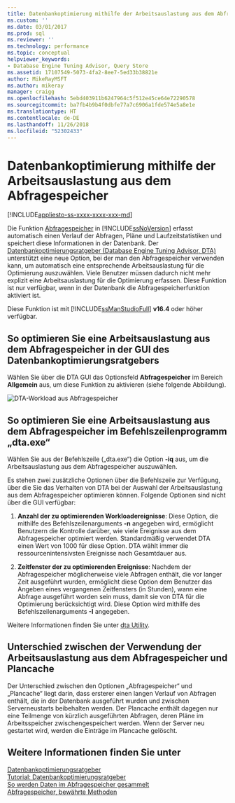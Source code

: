 ```yaml
---
title: Datenbankoptimierung mithilfe der Arbeitsauslastung aus dem Abfragespeicher | Microsoft-Dokumentation
ms.custom: ''
ms.date: 03/01/2017
ms.prod: sql
ms.reviewer: ''
ms.technology: performance
ms.topic: conceptual
helpviewer_keywords:
- Database Engine Tuning Advisor, Query Store
ms.assetid: 17107549-5073-4fa2-8ee7-5ed33b38821e
author: MikeRayMSFT
ms.author: mikeray
manager: craigg
ms.openlocfilehash: 5ebd403911b6247964c5f512e45ce64e72290578
ms.sourcegitcommit: ba7fb4b9b4f0dbfe77a7c6906a1fde574e5a8e1e
ms.translationtype: HT
ms.contentlocale: de-DE
ms.lasthandoff: 11/26/2018
ms.locfileid: "52302433"
---
```

# <a name="tuning-database-using-workload-from-query-store"></a>Datenbankoptimierung mithilfe der Arbeitsauslastung aus dem Abfragespeicher
[!INCLUDE[appliesto-ss-xxxx-xxxx-xxx-md](../../includes/appliesto-ss-xxxx-xxxx-xxx-md.md)]


Die Funktion [Abfragespeicher](../../relational-databases/performance/how-query-store-collects-data.md) in [!INCLUDE[ssNoVersion](../../includes/ssnoversion-md.md)] erfasst automatisch einen Verlauf der Abfragen, Pläne und Laufzeitstatistiken und speichert diese Informationen in der Datenbank. Der [Datenbankoptimierungsratgeber (Database Engine Tuning Advisor, DTA)](../../relational-databases/performance/database-engine-tuning-advisor.md) unterstützt eine neue Option, bei der man den Abfragespeicher verwenden kann, um automatisch eine entsprechende Arbeitsauslastung für die Optimierung auszuwählen. Viele Benutzer müssen dadurch nicht mehr explizit eine Arbeitsauslastung für die Optimierung erfassen. Diese Funktion ist nur verfügbar, wenn in der Datenbank die Abfragespeicherfunktion aktiviert ist. 
  
Diese Funktion ist mit [!INCLUDE[ssManStudioFull](../../includes/ssmanstudiofull-md.md)] **v16.4** oder höher verfügbar. 
  
## <a name="how-to-tune-a-workload-from-query-store-in-database-engine-tuning-advisor-gui"></a>So optimieren Sie eine Arbeitsauslastung aus dem Abfragespeicher in der GUI des Datenbankoptimierungsratgebers
Wählen Sie über die DTA GUI das Optionsfeld **Abfragespeicher** im Bereich **Allgemein** aus, um diese Funktion zu aktivieren (siehe folgende Abbildung).

![DTA-Workload aus Abfragespeicher](../../relational-databases/performance/media/dta-workload-from-query-store.gif)
 
## <a name="how-to-tune-a-workload-from-query-store-in-dtaexe-command-line-utility"></a>So optimieren Sie eine Arbeitsauslastung aus dem Abfragespeicher im Befehlszeilenprogramm „dta.exe“
Wählen Sie aus der Befehlszeile („dta.exe“) die Option **-iq** aus, um die Arbeitsauslastung aus dem Abfragespeicher auszuwählen. 

Es stehen zwei zusätzliche Optionen über die Befehlszeile zur Verfügung, über die Sie das Verhalten von DTA bei der Auswahl der Arbeitsauslastung aus dem Abfragespeicher optimieren können. Folgende Optionen sind nicht über die GUI verfügbar:
  1. **Anzahl der zu optimierenden Workloadereignisse**: Diese Option, die mithilfe des Befehlszeilenarguments **-n** angegeben wird, ermöglicht Benutzern die Kontrolle darüber, wie viele Ereignisse aus dem Abfragespeicher optimiert werden. Standardmäßig verwendet DTA einen Wert von 1000 für diese Option. DTA wählt immer die ressourcenintensivsten Ereignisse nach Gesamtdauer aus. 
  
  2. **Zeitfenster der zu optimierenden Ereignisse**: Nachdem der Abfragespeicher möglicherweise viele Abfragen enthält, die vor langer Zeit ausgeführt wurden, ermöglicht diese Option dem Benutzer das Angeben eines vergangenen Zeitfensters (in Stunden), wann eine Abfrage ausgeführt worden sein muss, damit sie von DTA für die Optimierung berücksichtigt wird. Diese Option wird mithilfe des Befehlszeilenarguments **-I** angegeben. 

Weitere Informationen finden Sie unter [dta Utility](../../tools/dta/dta-utility.md).

## <a name="difference-between-using-workload-from-query-store-and-plan-cache"></a>Unterschied zwischen der Verwendung der Arbeitsauslastung aus dem Abfragespeicher und Plancache 
Der Unterschied zwischen den Optionen „Abfragespeicher“ und „Plancache“ liegt darin, dass ersterer einen langen Verlauf von Abfragen enthält, die in der Datenbank ausgeführt wurden und zwischen Serverneustarts beibehalten werden. Der Plancache enthält dagegen nur eine Teilmenge von kürzlich ausgeführten Abfragen, deren Pläne im Arbeitsspeicher zwischengespeichert werden. Wenn der Server neu gestartet wird, werden die Einträge im Plancache gelöscht.

## <a name="see-also"></a>Weitere Informationen finden Sie unter  
[Datenbankoptimierungsratgeber](../../relational-databases/performance/database-engine-tuning-advisor.md)     
[Tutorial: Datenbankoptimierungsratgeber](Tutorial:%20Database%20Engine%20Tuning%20Advisor.md)     
[So werden Daten im Abfragespeicher gesammelt](../../relational-databases/performance/how-query-store-collects-data.md)     
[Abfragespeicher, bewährte Methoden](../../relational-databases/performance/best-practice-with-the-query-store.md)
